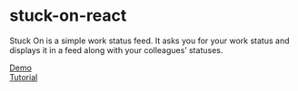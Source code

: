 # stuck-on-react
Stuck On is a simple work status feed. It asks you for your work status and displays it in a feed along with your colleagues’ statuses.  

[Demo](http://yashshah.github.io/stuck-on)  
[Tutorial](https://medium.appbase.io/stuck-on-building-a-realtime-feed-with-react-and-appbase-io-5c627232714f#.rqlkpvstq)
